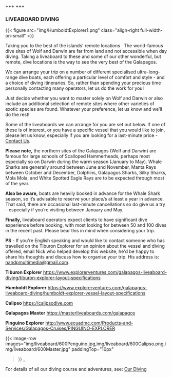 +++
+++

### LIVEABOARD DIVING

{{< figure src="img/HumboldtExplorer1.png" class="align-right full-width-on-small" >}}

<span class="strapline">Taking you to the best of the islands' remote locations </span>
 
The world-famous dive sites of Wolf and Darwin are far from land and not accessible when day diving.  Taking a liveaboard to these and some of our other wonderful, but remote, dive locations is the way to see the very best of the Galapagos.

We can arrange your trip on a number of different specialised ultra-long-range dive boats, each offering a particular level of comfort and style - and a choice of diving itineraries. So, rather than spending your precious time personally contacting many operators, let us do the work for you!  

Just decide whether you want to master solely on Wolf and Darwin or also include an additional selection of remote sites where other varieties of exotic species are found.  Whatever your preference, let us know and we’ll do the rest!

Some of the liveaboards we can arrange for you are set out below.  If one of these is of interest, or you have a specific vessel that you would like to join, please let us know, especially if you are looking for a last-minute price - [Contact Us](/contact?message=Enquiry%20about%20Liveaboard%20Diving).

**Please note,** the northern sites of the Galapagos (Wolf and Darwin) are famous for large schools of Scalloped Hammerheads, perhaps most especially so on Darwin during the warm season (January to May).  Whale Sharks are generally around between June and November, Manta Rays between October and December, Dolphins, Galapagos Sharks, Silky Sharks, Mola Mola, and White Spotted Eagle Rays are to be expected through most of the year.

**Also be aware,** boats are heavily booked in advance for the Whale Shark season, so it’s advisable to reserve your place/s at least a year in advance.  That said, there are occasional last-minute cancellations so do give us a try - especially if you’re visiting between January and May.

**Finally,** liveaboard operators expect clients to have significant dive experience before booking, with most looking for between 50 and 100 dives in the recent past.  Please bear this in mind when considering your trip.</I>

**PS** - If you're English speaking and would like to contact someone who has travelled on the Tiburon Explorer for an opinion about the vessel and diving offered, email Nick who helped develop this website, he'd be happy to share his thoughts and discuss how to organise your trip.  His address is: nandpmultimedia@gmail.com.


**Tiburon Explorer**
https://www.explorerventures.com/galapagos-liveaboard-diving/tiburon-explorer-layout-specifications


**Humboldt Explorer**
https://www.explorerventures.com/galapagos-liveaboard-diving/humboldt-explorer-vessel-layout-specifications


**Calipso**
https://calipsodive.com


**Galapagos Master**
https://masterliveaboards.com/galapagos


**Pinguino Explorer**
http://www.ecuadmc.com/Products-and-Services/Galapagos-Cruises/PINGUINO-EXPLORER

{{<
image-row 
images="img/liveaboard/600Penguino.jpg,img/liveaboard/600Calipso.png,img/liveaboard/600Master.jpg"
paddingTop="10px" 
>}}
_

For details of all our diving course and adventures, see: [Our Diving](/our-diving/our-diving)